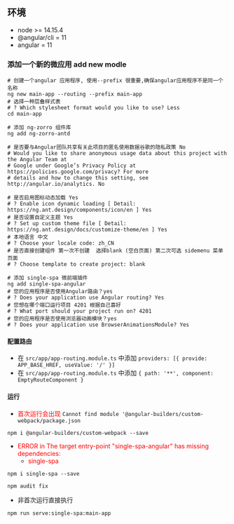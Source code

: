 ## 环境
 - node >= 14.15.4
 - @angular/cli = 11
 - angular = 11
### 添加一个新的微应用 add new modle

```shell script
# 创建一个angular 应用程序, 使用--prefix 很重要,确保angular应用程序不是同一个名称
ng new main-app --routing --prefix main-app
# 选择一种层叠样式表
# ? Which stylesheet format would you like to use? Less
cd main-app

# 添加 ng-zorro 组件库
ng add ng-zorro-antd

# 是否要与Angular团队共享有关此项目的匿名使用数据谷歌的隐私政策 No
# Would you like to share anonymous usage data about this project with the Angular Team at
# Google under Google’s Privacy Policy at https://policies.google.com/privacy? For more
# details and how to change this setting, see http://angular.io/analytics. No

# 是否启用图标动态加载 Yes
# ? Enable icon dynamic loading [ Detail: https://ng.ant.design/components/icon/en ] Yes
# 是否设置自定义主题 Yes
# ? Set up custom theme file [ Detail: https://ng.ant.design/docs/customize-theme/en ] Yes
# 本地语言 中文
# ? Choose your locale code: zh_CN
# 是否直接创建组件 第一次不创建  选择blank (空白页面) 第二次可选 sidemenu 菜单页面
# ? Choose template to create project: blank

# 添加 single-spa 微前端插件
ng add single-spa-angular
# 您的应用程序是否使用Angular路由？yes
# ? Does your application use Angular routing? Yes
# 您想在哪个端口运行项目 4201 根据自己喜好
# ? What port should your project run on? 4201
# 您的应用程序是否使用浏览器动画模块？yes
# ? Does your application use BrowserAnimationsModule? Yes
```
#### 配置路由

- 在 `src/app/app-routing.module.ts` 中添加 `providers: [{ provide: APP_BASE_HREF, useValue: '/' }]`
- 在 `src/app/app-routing.module.ts` 中添加 `{ path: '**', component: EmptyRouteComponent }`

#### 运行
- <span style="color: red">首次运行会出现</span> `Cannot find module '@angular-builders/custom-webpack/package.json`
```shell script
npm i @angular-builders/custom-webpack --save
```
- <span style="color: red">ERROR in The target entry-point "single-spa-angular" has missing dependencies:</span>
   - <span style="color: red">single-spa</span>
```shell script
npm i single-spa --save
```
```shell script
npm audit fix
```
- 非首次运行直接执行
```shell script
npm run serve:single-spa:main-app
```

